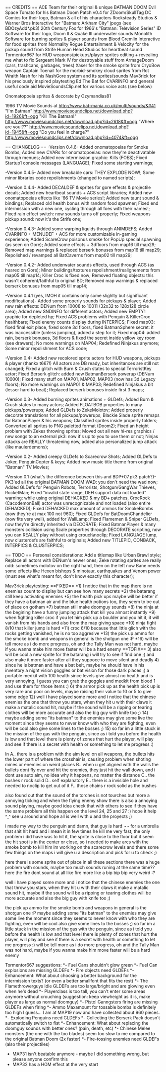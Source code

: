 == CREDITS ==
ACE Team for their original & unique BATMAN DOOM
Evil Space Tomato for his Batman Doom Patch v0.4 for ZDoom/SkullTag
DC Comics for their logo, Batman & all of his characters
Rocksteady Studios & Warner Bros Interactive for "Batman: Arkham City" jpegs (see BDOzyAdd*.pk3)
20th Century Fox for 1966's "Batman: Television Series"
iD Software for their logo, Doom II & Quake III underwater sounds
Monolith Software for burning sprites & player sounds from Blood
Gremlin Interactive for food sprites from Normality
Rogue Entertainment & Velocity for the pickup sound from Strife
Human Head Studios for heartbeat sound
Tormentor667 for HUD weapons/pickups/player sprites editing + revealing me what to fix
Sergeant Mark IV for destroyable stuff from ArmageDoom (cars, trashcans, garbages, trees)
Xaser for the smoke sprite from CryoBow weapon
Captain Toenail for the morbid-smokey cloud sprites from Rot Wraith
Nash for his NashGore system and its sprites/sounds
Mav3rick for his preciously inspired playtesting
Ed The Bat for CVARINFO and general useful code aid
MovieSoundsClip.net for various voice acts (see below)

Onomatopoeia sprites & decorate by Ozymandias81

1966 TV Movie Sounds at http://www.bat-mania.co.uk/multi/sounds/&#41
"I'm Batman" http://www.moviesoundclips.net/download.php?id=1926&ft=ogg
"Kill The Batman!" http://www.moviesoundclips.net/download.php?id=2618&ft=ogg
"Where are you!??" http://www.moviesoundclips.net/download.php?id=1945&ft=ogg
"Do you feel in charge?" http://www.moviesoundclips.net/download.php?id=4074&ft=ogg

== CHANGELOG ==
-Version 0.4.6-
Added onomatopoeias for Smoke Bombs;
Added new CVARs for onomatopoeias: now they're deactivatable through menues;
Added new intermission graphic: Kills (FOES);
Fixed Startup1 console messages (LANGUAGE);
Fixed some starting warnings;

-Version 0.4.5-
Added new breakable cars: THEY EXPLODE NOW!;
Some minor libraries code repolishments (changed to named scripts);

-Version 0.4.4-
Added DECALDEF & sprites for gore effects & projectile decals;
Added new heartbeat sounds + ACS script libraries;
Added new onomatopoeias effects like '66 TV Movie series!;
Added new taunt sound & bindings;
Replaced old health bonus with random food spawner;
Fixed end intermission with a new one, cycling through all foes with their names!;
Fixed rain effect switch: now sounds turns off properly;
Fixed weapons pickup sound: now it's the Strife one;

-Version 0.4.3-
Added some warping liquids through ANIMDEFS;
Added CVARINFO + MENUDEF + ACS for more customizable in-gaming experience;
Added ScareCrow poisonus smoke for PopUp special spawning (as seen on Gore);
Added some effects + 3dfloors from map16 till map29;
Removed map warnings & replaced berserk bonuses from map16 till map29;
Repolished / revamped all BatCaverns from map02 till map29;

-Version 0.4.2-
Added underwater sounds effects, used through ACS (as heared on Gore);
Minor buildings/textures repolishment/realignements from map05 till map14;
Killer Croc is fixed now;
Removed floating objects: this wasn't coherent/faithful to original BD;
Removed map warnings & replaced berserk bonuses from map05 till map14;

-Version 0.4.1 (yes, IMOH it contains only some slighlty but significant modifications)-
Added some properly sounds for pickups & player;
Added new rain effects: DENum from 10008 to 10011 (32x32 to 128x128 circle area);
Added new SNDINFO for different actors;
Added new EMPTY1 graphic for depleted hp;
Fixed ACS problems with Penguin & KillerCroc healthbars;
Fixed enemy counts display during INTERPICS;
Fixed map03: fixed final exit place, fixed some 3d floors, fixed BatmanSphere secret: it was inaccessible (unless jumping), added a step for it;
Fixed map04: added rain, berserk bonuses, 3d floors & fixed the secret inside yellow key room (see drawers);
No more warnings on MAP04;
Redefined Ninjakus anymore;
Some minor repolishment for ACS code;

-Version 0.4-
Added new recolored sprite actors for HUD weapons, pickups & player (thankx t667!)
All actors are DB ready, but inheritances are still not changed;
Fixed a glitch with Burn & Crush states to special TerroristKey actor;
Fixed Berserk glitch: added new BatmanBerserk powerup (DENum 10000);
Fixed many stuff on MAP01, MAP02, MAP03 (now has 3d Legacy floors);
No more warnings on MAP01 & MAP03;
Redefined Ninjakus a bit (lesser hard to beat);
Replaced berserk bonuses inside first 3 maps;

-Version 0.3-
Added burning sprites animations + GLDefs;
Added Burn & Crush states to many actors;
Added FLOATBOB properties to many pickups/powerups;
Added GLDefs to ZekeMolotov;
Added properly decorate translations for all pickups/powerups;
Blackie Slade sprite remaps for BatmanPlayer & his weapons;
Classified sprites inside properly folders;
Converted all sprites to PNG paletted format (Doom2);
Fixed an height problem with Zekes throwing sprites;
Moved out all new hi-res graphics / new songs to an external pk3: now it's up to you to use them or not;
Ninjas attacks are REALLY threatening now, added also personalized jump attack (like maulerdemons);

-Version 0.2-
Added creepy GLDefs to Scarecrow Shots;
Added GLDefs to Joker, PenguinCopter & keys;
Added new music title theme from original "Batman" TV Movies;

-Version 0.1 (what's the difference between this and BDP+07.pk3 patch?)-
PK3'ed all the original BATMAN DOOM WAD: you don't need the wad now;
Added GLDefs for Penguin Robots, Terrorists, Shotgun/GangWar Thieves, RocketMan;
Fixed "invalid state range, DEH support data not loaded" warning: while using original DEHACKED & my BD+ patches, CrocRock (CacodemonBall) actor was unrecognizable and not loaded (also entire DEHACKED);
Fixed DEHACKED max amount of ammos for SmokeBombs (now they're at max 100 not 960);
Fixed GLDefs for BatDoomChandelier (now fits very well), added for WallLamp;
Fixed Flamemen & Sniper GLDefs, now they're directly inherited via DECORATE;
Fixed BatmanPlayer & many monsters collision using Scale properties through DECORATE scripting, now you can REALLY play without using crouch\noclip;
Fixed LANGUAGE lump, now clusterdefs are faithful to originals;
Added new TITLEPIC, CONBACK, INTERPICS & CLUSTERPICS;

== TODO ==
Personal considerations:
Add a titlemap like Urban Brawl style;
Replace all actors with DENum's newer ones;
Zeke rotating sprites are really odd: sometimes molotov on the right hand, then on the left now
Bane needs some effects like Hexen bishops & minotaur, earthquakes and Venom power (must see what's meant for, don't know exactly this character);

Mav3rick playtesting:
==FIXED==
*1) I notice that in the map there is no enemies count to display but can see how many secrets
*2) the batarang still keep activating enemies
*5) the health pick ups maybe will be better if they have a batman air and the blue health potions too, they seem to be out of place on gotham
*7) batman still make doomguy sounds
*8) the ninja at the begining have a funny jumping attack that kill you almost instantly
*9) when fighting killer croc if you let him pick up a boulder and you hit it, it will vanish from his hands and also from the map giving space
*10) ninja fight 8/10 that killer jump is hard
*11) croc 6/10 because that little glich with the rocks getting vanished, he is no too aggresive
*13) the pick up ammo for the smoke bomb and weapons in general is the shotgun one :P
*16) will be tell more as i do more progress, oh and the Tally Man was not hard, maybe if you wanna make him move faster will be a hard enemy
==TOFIX==
3) also will be cool a new sprite for the batarang i will try to see if find one ;) and also make it more faster after all they suppoce to move silent and deadly
4) since he is batman and have a bat belt, maybe he should have in his inventory a night vision goggles or bat vision for those dark places ;) a portable medkit with 100 health since levels give almost no health and is very annoying, i guess you can grab the goggles and medkit from blood 1 and use them for those items :)
6) the armor pick up as the health pick up is very rare and poor on levels, maybe raising their value to 10 or 5 to give some edge
12) well i have played some more and i notice that the chinese enemies the one that throw you stars, when they hit u with their claws it make a matalic sound hit, maybe if the sound will be a ripping or tearing clothes will be more accurate and also the big guy with knife too ;)
14) maybe adding some "its batman" to the enemies may give some live the moment since they seems to never know with who they are fighting, even will be cool also give some lines to the bosses ;)
15) so far im a little stuck in the mission of the gas with the penguin, since as i told you before the health is low and that level there is plenty of zones that hurt the player, will play and see if there is a secret with health or something to let me progress :)

In A.. there is a problem with the aim level on all weapons, the bullets hits the lower part of where the crosshair is, causing problem when shoting mines or enemies on weird places
B.. when u get aligned with the walls the bullets dont fly over and hit the enemies, they just hit the wall down, and i dont use auto aim, no idea why it happens, no matter the distance
C.. the bushes r rock solid 
D.. self explanatory
E.. there is a invisible hole and needed to noclip to get out of it
F.. those chains r rock solid as the bushes

also found out that the sound of the torches is not tourches but more a annoying ticking and when the flying enemy show there is also a annoying sound playing, maybe good idea check that with others to see if they have the same problem
all this happen on the level 24, 25 and 27 :) hope it help ^_^
see u around and hope all is well with u and the proyects ;)

i made my way to the penguin and damn, that guy is hard ¬¬ for a umbrella that shit hit hard and i mean it in few times he kill me very fast, the only problem i did have was to hit it, the sprite is close to the floor but it seem the hit spot is in the center or close, so i needed to make arcs with the smoke bomb to kill him
im working on the scarecrow levels and there some few things on the maps i will give u a description and pick for u to check ;)

here there is some sprite out of place
in all these sections there was a huge problem with sounds, maybe too much sounds runing at the same time??
here the fire dont sound at all like fire more like a bip bip bip very weird  :?

well i have played some more and i notice that the chinese enemies the one that throw you stars, when they hit u with their claws it make a matalic sound hit, maybe if the sound will be a ripping or tearing clothes will be more accurate and also the big guy with knife too ;)

the pick up ammo for the smoke bomb and weapons in general is the shotgun one :P
maybe adding some "its batman" to the enemies may give some live the moment since they seems to never know with who they are fighting, even will be cool also give some lines to the bosses ;)
so far im a little stuck in the mission of the gas with the penguin, since as i told you before the health is low and that level there is plenty of zones that hurt the player, will play and see if there is a secret with health or something to let me progress :)
will be tell more as i do more progress, oh and the Tally Man was not hard, maybe if you wanna make him move faster will be a hard enemy 

Tormentor667 suggestions:
*- Fuel Cans shouldn't glow green
*- Fuel Can explosions are missing GLDEFs
*- Fire objects need GLDEFs
*- Enhancement: What about choosing a better background for the intermission texts? (or even a better smallfont that fits the rest)
*- The Flamethrowerguys Idle GLDEFs are too large/bright and are glowing even when he's dead
*- Playerclass is too tall, you can't enter some areas anymore without crouching (suggestion: keep viewheight as it is, make player as large as normal doomguy)
*- Pistol Ganngsters firing are missing GLDEFs when firing
*- Ammo Maxamount for tossable bombs is definitely too high I guess... I am at MAP19 now and have collected about 960 pieces.
*- Exploding Penguins need GLDEFs
*- Collecting the Berserk Pack doesn't automatically switch to fist
*- Enhancement: What about replacing the doomguy sounds with better ones? (pain, death, etc)
*- Chinese Melee monsters (the one with the too blades) seem too slow to me compared to the original Batman Doom (2x faster)
*- Fire-tossing enemies need GLDEFs (also their projectiles)
- MAP31 isn't beatable anymore - maybe I did something wrong, but please anyone confirm this
- MAP32 has a HOM effect at the very start